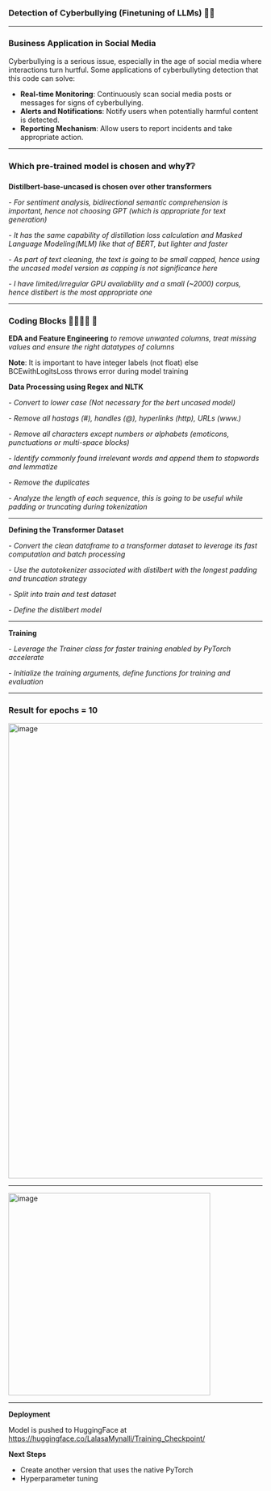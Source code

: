 ### Detection of Cyberbullying (Finetuning of LLMs) 🤬😠
___

### Business Application in Social Media
Cyberbullying is a serious issue, especially in the age of social media where interactions turn hurtful. Some applications of cyberbullyting detection that this code can solve:

- **Real-time Monitoring**: Continuously scan social media posts or messages for signs of cyberbullying.
- **Alerts and Notifications**: Notify users when potentially harmful content is detected.
- **Reporting Mechanism**: Allow users to report incidents and take appropriate action.
___

### Which pre-trained model is chosen and why❓❔

**Distilbert-base-uncased is chosen over other transformers**

*- For sentiment analysis, bidirectional semantic comprehension is important, hence not choosing GPT (which is appropriate for text generation)*

*- It has the same capability of distillation loss calculation and Masked Language Modeling(MLM) like that of BERT, but lighter and faster*

*- As part of text cleaning, the text is going to be small capped, hence using the uncased model version as capping is not significance here*

*- I have limited/irregular GPU availability and a small (~2000) corpus, hence distibert is the most appropriate one*


___

### Coding Blocks 👩‍💻👩‍💻 💬

**EDA and Feature Engineering** *to remove unwanted columns, treat missing values and ensure the right datatypes of columns*

**Note**: It is important to have integer labels (not float) else BCEwithLogitsLoss throws error during model training

**Data Processing using Regex and NLTK**

*- Convert to lower case (Not necessary for the bert uncased model)*
  
*- Remove all hastags (#), handles (@), hyperlinks (http), URLs (www.)*
  
*- Remove all characters except numbers or alphabets (emoticons, punctuations or multi-space blocks)*
  
*- Identify commonly found irrelevant words and append them to stopwords and lemmatize*

*- Remove the duplicates*

*- Analyze the length of each sequence, this is going to be useful while padding or truncating during tokenization*
___

**Defining the Transformer Dataset**

*- Convert the clean dataframe to a transformer dataset to leverage its fast computation and batch processing*
  
*- Use the autotokenizer associated with distilbert with the longest padding and truncation strategy*
  
*- Split into train and test dataset*
  
*- Define the distilbert model*
___

**Training**

*- Leverage the Trainer class for faster training enabled by PyTorch accelerate*

*- Initialize the training arguments, define functions for training and evaluation*

___
  
### Result for epochs = 10

<img width="900" alt="image" src="https://github.com/user-attachments/assets/9ce635a6-370e-431c-91d9-ed06084853b3">

___

<img width="400" alt="image" src="https://github.com/user-attachments/assets/bf85e6f9-f25b-48ac-9fcf-54e928b93b01">

___

**Deployment**

Model is pushed to HuggingFace at https://huggingface.co/LalasaMynalli/Training_Checkpoint/

**Next Steps**

- Create another version that uses the native PyTorch
- Hyperparameter tuning




